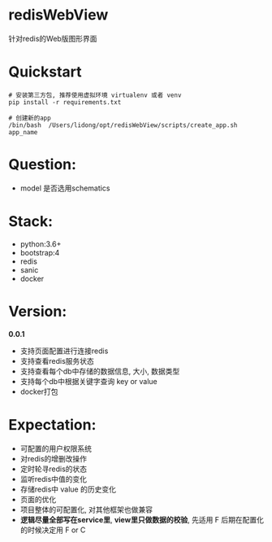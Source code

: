 # redisWebView
针对redis的Web版图形界面

# Quickstart
```
# 安装第三方包, 推荐使用虚拟环境 virtualenv 或者 venv
pip install -r requirements.txt

# 创建新的app
/bin/bash  /Users/lidong/opt/redisWebView/scripts/create_app.sh app_name
```

# Question:
- model 是否选用schematics

# Stack:
- python:3.6+
- bootstrap:4
- redis
- sanic
- docker

# Version:
**0.0.1**
- 支持页面配置进行连接redis
- 支持查看redis服务状态
- 支持查看每个db中存储的数据信息, 大小, 数据类型
- 支持每个db中根据关键字查询 key or value
- docker打包

# Expectation:
- 可配置的用户权限系统
- 对redis的增删改操作
- 定时轮寻redis的状态
- 监听redis中值的变化
- 存储redis中 value 的历史变化
- 页面的优化
- 项目整体的可配置化, 对其他框架也做兼容
- **逻辑尽量全部写在service里**, **view里只做数据的校验**, 先适用 F 后期在配置化的时候决定用 F or C

